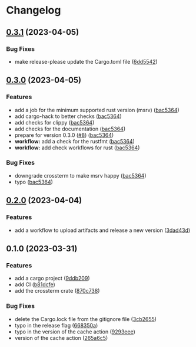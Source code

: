 # Changelog

## [0.3.1](https://github.com/zackfall/ltc/compare/v0.3.0...v0.3.1) (2023-04-05)


### Bug Fixes

* make release-please update the Cargo.toml file ([6dd5542](https://github.com/zackfall/ltc/commit/6dd5542f38bd0957b862c486b699fadafce8aa52))

## [0.3.0](https://github.com/zackfall/ltc/compare/v0.2.0...v0.3.0) (2023-04-05)


### Features

* add a job for the minimum supported rust version (msrv) ([bac5364](https://github.com/zackfall/ltc/commit/bac536455474459474eaa1fc3bf4031417be0a42))
* add cargo-hack to better checks ([bac5364](https://github.com/zackfall/ltc/commit/bac536455474459474eaa1fc3bf4031417be0a42))
* add checks for clippy ([bac5364](https://github.com/zackfall/ltc/commit/bac536455474459474eaa1fc3bf4031417be0a42))
* add checks for the documentation ([bac5364](https://github.com/zackfall/ltc/commit/bac536455474459474eaa1fc3bf4031417be0a42))
* prepare for version 0.3.0 ([#8](https://github.com/zackfall/ltc/issues/8)) ([bac5364](https://github.com/zackfall/ltc/commit/bac536455474459474eaa1fc3bf4031417be0a42))
* **workflow:** add a check for the rustfmt ([bac5364](https://github.com/zackfall/ltc/commit/bac536455474459474eaa1fc3bf4031417be0a42))
* **workflow:** add check workflows for rust ([bac5364](https://github.com/zackfall/ltc/commit/bac536455474459474eaa1fc3bf4031417be0a42))


### Bug Fixes

* downgrade crossterm to make msrv happy ([bac5364](https://github.com/zackfall/ltc/commit/bac536455474459474eaa1fc3bf4031417be0a42))
* typo ([bac5364](https://github.com/zackfall/ltc/commit/bac536455474459474eaa1fc3bf4031417be0a42))

## [0.2.0](https://github.com/zackfall/ltc/compare/v0.1.0...v0.2.0) (2023-04-04)


### Features

* add a workflow to upload artifacts and release a new version ([3dad43d](https://github.com/zackfall/ltc/commit/3dad43d796824145dd12ee106c1b55f9a337b623))

## 0.1.0 (2023-03-31)


### Features

* add a cargo project ([9ddb209](https://github.com/zackfall/ltc/commit/9ddb209d3bec5de8582e6018c49f32f269aa8fd9))
* add CI ([b81dcfe](https://github.com/zackfall/ltc/commit/b81dcfedfc568083619777a7c4dcf03d39fca441))
* add the crossterm crate ([870c738](https://github.com/zackfall/ltc/commit/870c738b66f1ecaa1e7f3b15db67b67c5d49d05f))


### Bug Fixes

* delete the Cargo.lock file from the gitignore file ([3cb2655](https://github.com/zackfall/ltc/commit/3cb2655fce60bfe2e1e73232deb2cf7d6e01687a))
* typo in the release flag ([668350a](https://github.com/zackfall/ltc/commit/668350a29a4ff2a67f4dcfa716a6b2cb3a792d46))
* typo in the version of the cache action ([9293eee](https://github.com/zackfall/ltc/commit/9293eee889312588dabe43b52077d60added4f1b))
* version of the cache action ([265a6c5](https://github.com/zackfall/ltc/commit/265a6c5aa30a39c46d73cd3e8223eec52a846b77))
